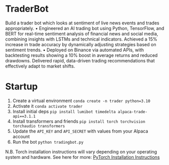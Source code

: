 # TraderBot
Build a trader bot which looks at sentiment of live news events and trades appropriately. 
• Engineered an AI trading bot using Python, TensorFlow, and BERT for real-time sentiment analysis of financial news and social media, combining insights with LSTMs and technical indicators. Achieved a 15% increase in trade accuracy by dynamically adjusting strategies based on sentiment trends. 
• Deployed on Binance via automated APIs, with backtesting results showing a 10% boost in average returns and reduced drawdowns. Delivered rapid, data-driven trading recommendations that effectively adapt to market shifts. 

# Startup
1. Create a virtual environment `conda create -n trader python=3.10` 
2. Activate it `conda activate trader`
3. Install initial deps `pip install lumibot timedelta alpaca-trade-api==3.1.1`
4. Install transformers and friends `pip install torch torchvision torchaudio transformers` 
5. Update the `API_KEY` and `API_SECRET` with values from your Alpaca account 
6. Run the bot `python tradingbot.py`

<p>N.B. Torch installation instructions will vary depending on your operating system and hardware. See here for more: 
<a href="pytorch.org/">PyTorch Installation Instructions</a></p>
